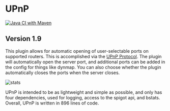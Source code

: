 # UPnP

[![Java CI with Maven](https://github.com/TheBozzz34/UPnP/actions/workflows/maven.yml/badge.svg)](https://github.com/TheBozzz34/UPnP/actions/workflows/maven.yml)

## Version 1.9

This plugin allows for automatic opening of user-selectable ports on supported routers. This is accomplished via the [UPnP Protocol](https://en.wikipedia.org/wiki/Universal_Plug_and_Play). The plugin will automatically open the server port, and additional ports can be added in the config for things like dynmap. You can also choose whether the plugin automatically closes the ports when the server closes.

![stats](https://bstats.org/signatures/bukkit/UPnP.svg)

UPnP is intended to be as lightweight and simple as possible, and only has four dependencies, used for logging, access to the spigot api, and bstats. Overall, UPnP is written in 896 lines of code.
